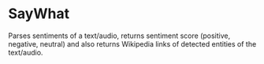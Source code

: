 # SayWhat
Parses sentiments of a text/audio, returns sentiment score (positive, negative, neutral) and also returns Wikipedia links of detected entities of the text/audio.

